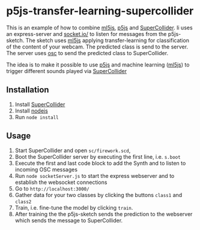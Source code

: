 # p5js-transfer-learning-supercollider

This is an example of how to combine [ml5js](https://ml5js.org/), [p5js](https://p5js.org/) and [SuperCollider](https://supercollider.github.io/).
Ii uses an express-server and [socket.io/](https://socket.io/) to listen for messages from the p5js-sketch.
The sketch uses [ml5js](https://ml5js.org/) applying transfer-learning for classification of the content of your webcam.
The predicted class is send to the server.
The server uses [osc](https://www.npmjs.com/package/osc) to send the predicted class to SuperCollider.

The idea is to make it possible to use [p5js](https://p5js.org/) and machine learning ([ml5js](https://ml5js.org/)) to trigger different sounds played via [SuperCollider](https://supercollider.github.io/)

## Installation

1. Install [SuperCollider](https://supercollider.github.io/)
2. Install [nodejs](https://nodejs.org/en)
3. Run ``node install``

## Usage

1. Start SuperCollider and open ``sc/firework.scd``,
2. Boot the SuperCollider server by executing the first line, i.e. ``s.boot``
3. Execute the first and last code block to add the Synth and to listen to incoming OSC messages
4. Run ``node socketServer.js`` to start the express webserver and to establish the websocket connections
5. Go to ``http://localhost:3000/``
6. Gather data for your two classes by clicking the buttons ``class1`` and ``class2``
7. Train, i.e. fine-tune the model by clicking ``train``.
8. After training the the p5js-sketch sends the prediction to the webserver which sends the message to SuperCollider.
